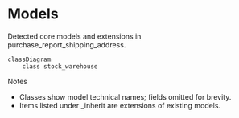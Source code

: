 # Models

Detected core models and extensions in purchase_report_shipping_address.

```mermaid
classDiagram
    class stock_warehouse
```

Notes
- Classes show model technical names; fields omitted for brevity.
- Items listed under _inherit are extensions of existing models.
